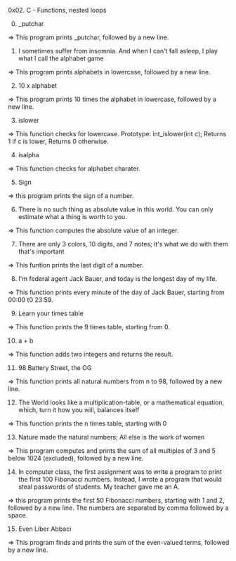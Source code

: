 
 0x02. C - Functions, nested loops

0. _putchar

 => This program prints _putchar, followed by a new line.

1. I sometimes suffer from insomnia. And when I can't fall asleep, I play what I call the alphabet game

 => This program prints alphabets in lowercase, followed by a new line.

2. 10 x alphabet

 => This program prints 10 times the alphabet in lowercase, followed by a new line.

3. islower

 => This function checks for lowercase. Prototype: int_islower(int c); Returns 1 if c is lower, Returns 0 otherwise.

4. isalpha

 => This function checks for alphabet charater.

5. Sign

 => this program prints the sign of a number.

6. There is no such thing as absolute value in this world. You can only estimate what a thing is worth to you.

 => This function computes the absolute value of an integer.

7. There are only 3 colors, 10 digits, and 7 notes; it's what we do with them that's important

 => This funtion prints the last digit of a number.

8. I'm federal agent Jack Bauer, and today is the longest day of my life.

 => This function prints every minute of the day of Jack Bauer, starting from 00:00 t0 23:59.

9. Learn your times table

 => This function prints the 9 times table, starting from 0.

10. a + b

 => This function adds two integers and returns the result.

11. 98 Battery Street, the OG

=> This function prints all natural numbers from n to 98, followed by a new line.

12. The World looks like a multiplication-table, or a mathematical equation, which, turn it how you will, balances itself

 => This function prints the n times table, starting with 0

13. Nature made the natural numbers; All else is the work of women

 => This program computes and prints the sum of all multiples of 3 and 5 below 1024 (excluded), followed by a new line.

14. In computer class, the first assignment was to write a program to print the first 100 Fibonacci numbers. Instead, I wrote a program that would steal passwords of students. My teacher gave me an A.

 => this program prints the first 50 Fibonacci numbers, starting with 1 and 2, followed by a new line. The numbers are separated by comma followed by a space.

15. Even Liber Abbaci

 => This program finds and prints the sum of the even-valued terms, followed by a new line.
